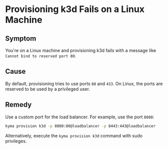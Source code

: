 # Provisioning k3d Fails on a Linux Machine

## Symptom

You're on a Linux machine and provisioning k3d fails with a message like `Cannot bind to reserved port 80`.

## Cause

By default, provisioning tries to use ports `80` and `433`.
On Linux, the ports are reserved to be used by a privileged user.

## Remedy

Use a custom port for the load balancer. For example, use the port `8080`:
```bash
kyma provision k3d -p 8080:80@loadbalancer -p 8443:443@loadbalancer
```

Alternatively, execute the `kyma provision k3d` command with sudo privileges.
